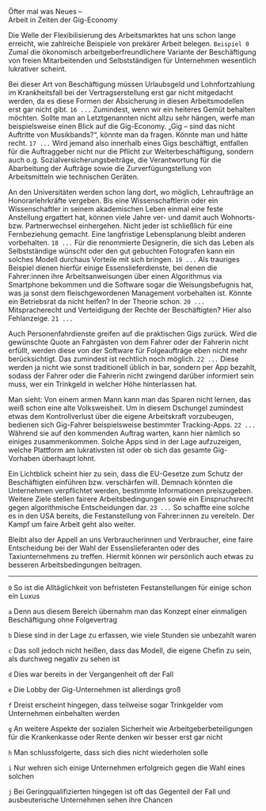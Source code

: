 Öfter mal was Neues –  
Arbeit in Zeiten der Gig-Economy

Die Welle der Flexibilisierung des Arbeitsmarktes hat uns schon lange erreicht, wie zahlreiche Beispiele von prekärer Arbeit belegen. `Beispiel 0` Zumal die ökonomisch arbeitgeberfreundlichere Variante der Beschäftigung von freien Mitarbeitenden und Selbstständigen für Unternehmen wesentlich lukrativer scheint.

Bei dieser Art von Beschäftigung müssen Urlaubsgeld und Lohnfortzahlung im Krankheitsfall bei der Vertragserstellung erst gar nicht mitgedacht werden, da es diese Formen der Absicherung in diesen Arbeitsmodellen erst gar nicht gibt. `16 ...` Zumindest, wenn wir ein heiteres Gemüt behalten möchten. Sollte man an Letztgenannten nicht allzu sehr hängen, werfe man beispielsweise einen Blick auf die Gig-Economy. „Gig – sind das nicht Auftritte von Musikbands?“, könnte man da fragen. Könnte man und hätte recht. `17 ...` Wird jemand also innerhalb eines Gigs beschäftigt, entfallen für die Auftraggeber nicht nur die Pflicht zur Weiterbeschäftigung, sondern auch o.g. Sozialversicherungsbeiträge, die Verantwortung für die Abarbeitung der Aufträge sowie die Zurverfügungstellung von Arbeitsmitteln wie technischen Geräten.

An den Universitäten werden schon lang dort, wo möglich, Lehraufträge an Honorarlehrkräfte vergeben. Bis eine Wissenschaftlerin oder ein Wissenschaftler in seinem akademischen Leben einmal eine feste Anstellung ergattert hat, können viele Jahre ver- und damit auch Wohnorts- bzw. Partnerwechsel einhergehen. Nicht jeder ist schließlich für eine Fernbeziehung gemacht. Eine langfristige Lebensplanung bleibt anderen vorbehalten. `18 ...` Für die renommierte Designerin, die sich das Leben als Selbstständige wünscht oder den gut gebuchten Fotografen kann ein solches Modell durchaus Vorteile mit sich bringen. `19 ...` Als trauriges Beispiel dienen hierfür einige Essenslieferdienste, bei denen die Fahrer:innen ihre Arbeitsanweisungen über einen Algorithmus via Smartphone bekommen und die Software sogar die Weisungsbefugnis hat, was ja sonst dem fleischgewordenen Management vorbehalten ist. Könnte ein Betriebsrat da nicht helfen? In der Theorie schon. `20 ...` Mitspracherecht und Verteidigung der Rechte der Beschäftigten? Hier also Fehlanzeige. `21 ...`

Auch Personenfahrdienste greifen auf die praktischen Gigs zurück. Wird die gewünschte Quote an Fahrgästen von dem Fahrer oder der Fahrerin nicht erfüllt, werden diese von der Software für Folgeaufträge eben nicht mehr berücksichtigt. Das zumindest ist rechtlich noch möglich. `22 ...` Diese werden ja nicht wie sonst traditionell üblich in bar, sondern per App bezahlt, sodass der Fahrer oder die Fahrerin nicht zwingend darüber informiert sein muss, wer ein Trinkgeld in welcher Höhe hinterlassen hat.

Man sieht: Von einem armen Mann kann man das Sparen nicht lernen, das weiß schon eine alte Volksweisheit. Um in diesem Dschungel zumindest etwas dem Kontrollverlust über die eigene Arbeitskraft vorzubeugen, bedienen sich Gig-Fahrer beispielsweise bestimmter Tracking-Apps.
`22 ...` Während sie auf den kommenden Auftrag warten, kann hier nämlich so einiges zusammenkommen. Solche Apps sind in der Lage aufzuzeigen, welche Plattform am lukrativsten ist oder ob sich das gesamte Gig-Vorhaben überhaupt lohnt.

Ein Lichtblick scheint hier zu sein, dass die EU-Gesetze zum Schutz der Beschäftigten einführen bzw. verschärfen will. Demnach könnten die Unternehmen verpflichtet werden, bestimmte Informationen preiszugeben. Weitere Ziele stellen fairere Arbeitsbedingungen sowie ein Einspruchsrecht gegen algorithmische Entscheidungen dar. `23 ...` So schaffte eine solche es in den USA bereits, die Festanstellung von Fahrer:innen zu vereiteln. Der Kampf um faire Arbeit geht also weiter.

Bleibt also der Appell an uns Verbraucherinnen und Verbraucher, eine faire Entscheidung bei der Wahl der Essenslieferanten oder des Taxiunternehmens zu treffen. Hiermit können wir persönlich auch etwas zu besseren Arbeitsbedingungen beitragen.


---

`0` So ist die Alltäglichkeit von befristeten Festanstellungen für einige schon ein Luxus

`a` Denn aus diesem Bereich übernahm man das Konzept einer einmaligen Beschäftigung ohne Folgevertrag

`b` Diese sind in der Lage zu erfassen, wie viele Stunden sie unbezahlt waren

`c` Das soll jedoch nicht heißen, dass das Modell, die eigene Chefin zu sein, als durchweg negativ zu sehen ist

`d` Dies war bereits in der Vergangenheit oft der Fall

`e` Die Lobby der Gig-Unternehmen ist allerdings groß

`f` Dreist erscheint hingegen, dass teilweise sogar Trinkgelder vom Unternehmen einbehalten werden

`g` An weitere Aspekte der sozialen Sicherheit wie Arbeitgeberbeteiligungen für die Krankenkasse oder Rente denken wir besser erst gar nicht

`h` Man schlussfolgerte, dass sich dies nicht wiederholen solle

`i` Nur wehren sich einige Unternehmen erfolgreich gegen die Wahl eines solchen

`j` Bei Geringqualifizierten hingegen ist oft das Gegenteil der Fall und ausbeuterische Unternehmen sehen ihre Chancen